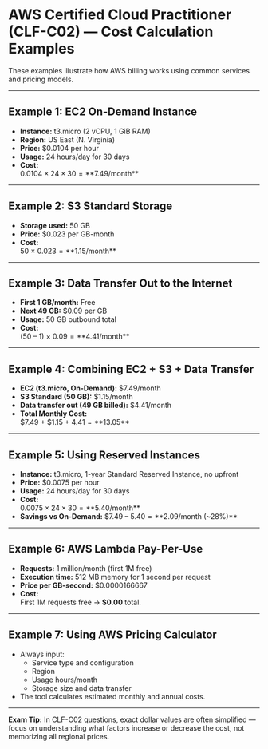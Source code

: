 # AWS Certified Cloud Practitioner (CLF-C02) — Cost Calculation Examples

These examples illustrate how AWS billing works using common services and pricing models.

---

## Example 1: EC2 On-Demand Instance
- **Instance:** t3.micro (2 vCPU, 1 GiB RAM)
- **Region:** US East (N. Virginia)
- **Price:** $0.0104 per hour
- **Usage:** 24 hours/day for 30 days  
- **Cost:**  
  $0.0104 × 24 × 30 = **$7.49/month**

---

## Example 2: S3 Standard Storage
- **Storage used:** 50 GB
- **Price:** $0.023 per GB-month  
- **Cost:**  
  50 × $0.023 = **$1.15/month**

---

## Example 3: Data Transfer Out to the Internet
- **First 1 GB/month:** Free  
- **Next 49 GB:** $0.09 per GB  
- **Usage:** 50 GB outbound total  
- **Cost:**  
  (50 – 1) × $0.09 = **$4.41/month**

---

## Example 4: Combining EC2 + S3 + Data Transfer
- **EC2 (t3.micro, On-Demand):** $7.49/month  
- **S3 Standard (50 GB):** $1.15/month  
- **Data transfer out (49 GB billed):** $4.41/month  
- **Total Monthly Cost:**  
  $7.49 + $1.15 + $4.41 = **$13.05**

---

## Example 5: Using Reserved Instances
- **Instance:** t3.micro, 1-year Standard Reserved Instance, no upfront  
- **Price:** $0.0075 per hour  
- **Usage:** 24 hours/day for 30 days  
- **Cost:**  
  $0.0075 × 24 × 30 = **$5.40/month**  
- **Savings vs On-Demand:** $7.49 – $5.40 = **$2.09/month (~28%)**

---

## Example 6: AWS Lambda Pay-Per-Use
- **Requests:** 1 million/month (first 1M free)  
- **Execution time:** 512 MB memory for 1 second per request  
- **Price per GB-second:** $0.0000166667  
- **Cost:**  
  First 1M requests free → **$0.00** total.

---

## Example 7: Using AWS Pricing Calculator
- Always input:
  - Service type and configuration
  - Region
  - Usage hours/month
  - Storage size and data transfer
- The tool calculates estimated monthly and annual costs.

---

**Exam Tip:** In CLF-C02 questions, exact dollar values are often simplified — focus on understanding what factors increase or decrease the cost, not memorizing all regional prices.

